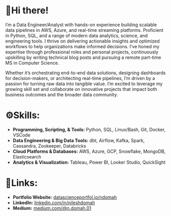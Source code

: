 # 👋Hi there!
I’m a Data Engineer/Analyst with hands-on experience building scalable data pipelines in AWS, Azure, and real-time streaming platforms. Proficient in Python, SQL, and a range of modern data analytics, science, and engineering tools. I thrive on delivering actionable insights and optimized workflows to help organizations make informed decisions. I’ve honed my expertise through professional roles and personal projects, continuously upskilling by writing technical blog posts and pursuing a remote part-time MS in Computer Science. 

Whether it’s orchestrating end-to-end data solutions, designing dashboards for decision-makers, or architecting real-time pipelines, I’m driven by a passion for turning raw data into tangible value. I’m excited to leverage my growing skill set and collaborate on innovative projects that impact both business outcomes and the broader data community.

# ⚙️Skills:
- **Programming, Scripting, & Tools:** Python, SQL, Linux/Bash, Git, Docker, VSCode
- **Data Engineering & Big Data Tools:** dbt, Airflow, Kafka, Spark, Cassandra, Zookeeper, Databricks
- **Cloud Platforms & Databases:** AWS, Azure, GCP, Snowflake, MongoDB, Elasticsearch
- **Analytics & Visualization:** Tableau, Power BI, Looker Studio, QuickSight

# 🔗Links:
- **Portfolio Website:** [datascienceportfol.io/ndomah](https://www.datascienceportfol.io/ndomah)
- **LinkedIn:** [linkedin.com/in/nileshdomah](https://www.linkedin.com/in/nileshdomah)
- **Medium:**  [medium.com/@n.domah.01](https://www.medium.com/@n.domah.01)
